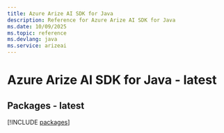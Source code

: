 ```yaml
---
title: Azure Arize AI SDK for Java
description: Reference for Azure Arize AI SDK for Java
ms.date: 10/09/2025
ms.topic: reference
ms.devlang: java
ms.service: arizeai
---
```

# Azure Arize AI SDK for Java - latest
## Packages - latest
[!INCLUDE [packages](arize-ai-index.md)]